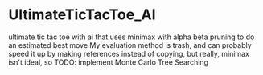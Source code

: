 # UltimateTicTacToe_AI
ultimate tic tac toe with ai that uses minimax with alpha beta pruning to do an estimated best move
My evaluation method is trash, and can probably speed it up by making references instead of copying, but really, minimax isn't ideal, so 
TODO: implement Monte Carlo Tree Searching
